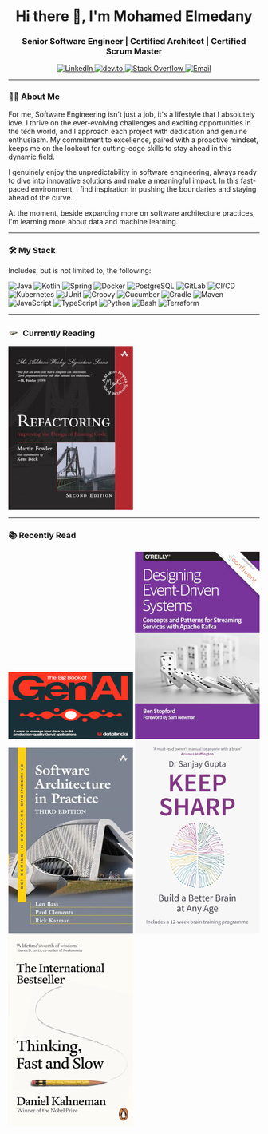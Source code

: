 <h1 style="text-align: center;">Hi there 👋, I'm Mohamed Elmedany</h1>
<h3 style="text-align: center;">Senior Software Engineer | Certified Architect | Certified Scrum Master</h3>

<p style="text-align: center;">
  <a href="https://www.linkedin.com/in/melmedany/" target="_blank">
    <img src="https://img.shields.io/badge/LinkedIn-blue?style=for-the-badge&logo=linkedin&logoColor=white" alt="LinkedIn"/>
  </a>
  <a href="https://dev.to/melmedany" target="_blank">
    <img src="https://img.shields.io/badge/dev.to-0A0A0A?style=for-the-badge&logo=devdotto&logoColor=white" alt="dev.to"/>
  </a>
  <a href="https://stackoverflow.com/users/7881130" target="_blank">
    <img src="https://img.shields.io/badge/Stack%20Overflow-FE7A16?style=for-the-badge&logo=stack-overflow&logoColor=white" alt="Stack Overflow"/>
  </a>
  <a href="mailto:mo.elmedany@gmail.com" target="_blank">
    <img src="https://img.shields.io/badge/Email-D14836?style=for-the-badge&logo=gmail&logoColor=white" alt="Email"/>
  </a>
</p>

---

### 👨‍💻 About Me

For me, Software Engineering isn't just a job, it's a lifestyle that I absolutely love. I thrive on the ever-evolving challenges and exciting opportunities in the tech world, and I approach each project with dedication and genuine enthusiasm. My commitment to excellence, paired with a proactive mindset, keeps me on the lookout for cutting-edge skills to stay ahead in this dynamic field.

I genuinely enjoy the unpredictability in software engineering, always ready to dive into innovative solutions and make a meaningful impact. In this fast-paced environment, I find inspiration in pushing the boundaries and staying ahead of the curve.

At the moment, beside expanding more on software architecture practices, I'm learning more about data and machine learning.

---

### 🛠️ My Stack

Includes, but is not limited to, the following:

![Java](https://img.shields.io/badge/Java-007396?style=for-the-badge&logo=java&logoColor=white)
![Kotlin](https://img.shields.io/badge/Kotlin-B125EA?style=for-the-badge&logo=kotlin&logoColor=white)
![Spring](https://img.shields.io/badge/Spring-6DB33F?style=for-the-badge&logo=spring&logoColor=white)
![Docker](https://img.shields.io/badge/Docker-2CA5E0?style=for-the-badge&logo=docker&logoColor=white)
![PostgreSQL](https://img.shields.io/badge/PostgreSQL-316192?style=for-the-badge&logo=postgresql&logoColor=white)
![GitLab](https://img.shields.io/badge/GitLab-330F63?style=for-the-badge&logo=gitlab&logoColor=white)
![CI/CD](https://img.shields.io/badge/CI%2FCD-00ADD8?style=for-the-badge&logo=continuous-integration)
![Kubernetes](https://img.shields.io/badge/Kubernetes-3069DE?style=for-the-badge&logo=kubernetes&logoColor=white)
![JUnit](https://img.shields.io/badge/JUnit-25A162?style=for-the-badge&logo=junit5&logoColor=white)
![Groovy](https://img.shields.io/badge/Groovy-4298B8?style=for-the-badge&logo=apachegroovy&logoColor=white)
![Cucumber](https://img.shields.io/badge/Cucumber-43B02A?style=for-the-badge&logo=cucumber&logoColor=white)
![Gradle](https://img.shields.io/badge/Gradle-02303A?style=for-the-badge&logo=gradle&logoColor=white)
![Maven](https://img.shields.io/badge/maven-C71A36?style=for-the-badge&logo=apachemaven&logoColor=white)
![JavaScript](https://img.shields.io/badge/JavaScript-323330?style=for-the-badge&logo=javascript&logoColor=F7DF1E)
![TypeScript](https://img.shields.io/badge/TypeScript-007ACC?style=for-the-badge&logo=typescript&logoColor=white)
![Python](https://img.shields.io/badge/Python-FFD43B?style=for-the-badge&logo=python&logoColor=blue)
![Bash](https://img.shields.io/badge/Bash-4EAA25?style=for-the-badge&logo=gnu-bash&logoColor=white)
![Terraform](https://img.shields.io/badge/Terraform-7B42BC?style=for-the-badge&logo=terraform&logoColor=white)

---

### <img src="static/img/reading.gif" alt="Currently Reading" width="20" height="20" style="margin-right: 5px;"/> Currently Reading
![Refactoring: Improving the Design of Existing Code](static/img/20241104.jpg)


---

### 📚 Recently Read
![The Big Book of Generative AI](static/img/1716313051028.png)
![Designing Event-Driven Systems](static/img/39793332.jpg)
![Software Architecture in Practice](static/img/615FvRR9.jpg)
![Keep Sharp: Build a Better Brain](static/img/7771200.jpg)
![Thinking, Fast and Slow](static/img/7811200.jpg)

